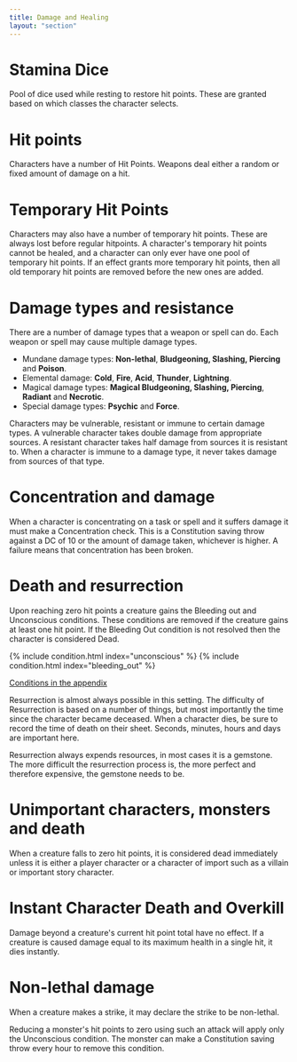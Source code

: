 ```yaml
---
title: Damage and Healing
layout: "section"
---
```


# Stamina Dice
Pool of dice used while resting to restore hit points. These are granted based on which classes the character selects.

# Hit points
Characters have a number of Hit Points. Weapons deal either a random or fixed amount of damage on a hit.

# Temporary Hit Points
Characters may also have a number of temporary hit points. These are always lost before regular hitpoints. A character's temporary hit points cannot be healed, and a character can only ever have one pool of temporary hit points. If an effect grants more temporary hit points, then all old temporary hit points are removed before the new ones are added.

# Damage types and resistance
There are a number of damage types that a weapon or spell can do. Each weapon or spell may cause multiple damage types.

- Mundane damage types: **Non-lethal**, **Bludgeoning, Slashing, Piercing** and **Poison**.
- Elemental damage: **Cold**, **Fire**, **Acid**, **Thunder**, **Lightning**.
- Magical damage types: **Magical Bludgeoning, Slashing, Piercing**, **Radiant** and **Necrotic**.
- Special damage types: **Psychic** and **Force**.

Characters may be vulnerable, resistant or immune to certain damage types. A vulnerable character takes double damage from appropriate sources. A resistant character takes half damage from sources it is resistant to. When a character is immune to a damage type, it never takes damage from sources of that type.

# Concentration and damage
When a character is concentrating on a task or spell and it suffers damage it must make a Concentration check. This is a Constitution saving throw against a DC of 10 or the amount of damage taken, whichever is higher. A failure means that concentration has been broken.

# Death and resurrection
Upon reaching zero hit points a creature gains the Bleeding out and Unconscious conditions. These conditions are removed if the creature gains at least one hit point. If the Bleeding Out condition is not resolved then the character is considered Dead.

{% include condition.html index="unconscious" %}
{% include condition.html index="bleeding_out" %}

[Conditions in the appendix](appendices/14_conditions.html)

Resurrection is almost always possible in this setting. The difficulty of Resurrection is based on a number of things, but most importantly the time since the character became deceased. When a character dies, be sure to record the time of death on their sheet. Seconds, minutes, hours and days are important here.

Resurrection always expends resources, in most cases it is a gemstone. The more difficult the resurrection process is, the more perfect and therefore expensive, the gemstone needs to be. 

# Unimportant characters, monsters and death
When a creature falls to zero hit points, it is considered dead immediately unless it is either a player character or a character of import such as a villain or important story character.

# Instant Character Death and Overkill
Damage beyond a creature's current hit point total have no effect. If a creature is caused damage equal to its maximum health in a single hit, it dies instantly.

# Non-lethal damage
When a creature makes a strike, it may declare the strike to be non-lethal. 

Reducing a monster's hit points to zero using such an attack will apply only the Unconscious condition. The monster can make a Constitution saving throw every hour to remove this condition.
